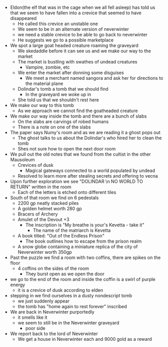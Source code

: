  - Eldon(the elf that was in the cage when we all fell asleep) has told us that we seem to have fallen into a crevice that seemed to have disappeared
	 - He called this crevice an unstable one
	 - We seem to be in an alternate version of neverwinter
	 - we need a stable crevice to be able to go back to neverwinter
	 - He suggests we go to a possible marketplace 
 - We spot a large goat headed creature roaming the graveyard
	 - We skedaddle before it can see us and we make our way to the market
	 - The market is bustling with swathes of undead creatures
		 - Vampire, zombie, etc
	 - We enter the market after donning some disguises
		 - We meet a merchant named sangora and ask her for directions to the material plane
	 - Dolindar's tomb a tomb that we should find
		 - In the graveyard we woke up in
	 - She told us that we shouldn't rest here
 - We make our way to this tomb 
	 - As we approach we cannot find the goatheaded creature
 - We make our way inside the tomb and there are a bunch of slabs
	 - On the slabs are carvings of robed humans
	 - There is a note on one of the slabs
 - The paper says Numy's room and as we are reading it a ghost pops out
	 - The ghost talks to us about the Dolindar's who hired her to clean the tomb
	 - Shes not sure how to open the next door room
 - We pull out the old notes that we found from the cultist in the other Mausoleum
	 - Crevices of dusk
		 - Magical gateways connected to a world populated by undead
	 - Resolved to learn more after stealing secrets and offering to vecna
 - Upon further exploration we see "DOLINDAR \\n NO WORLD TO RETURN" written in the room
	 - Each of the letters is etched onto different tiles
 - South of that room we find on 6 pedestals
	 - 2200 gp neatly stacked piles
	 - A golden helmet worth 280 gp
	 - Bracers of Archery
	 - Amulet of the Devout +3
		 - The inscription is "My breathe is your's Kevetta - take it"
			 - The name of the matriarch is Kevetta
	 - A book titled: "Out of the Endless Prison"
		 - The book outlines how to escape from the prison realm
	 - A snow globe containing a miniature replica of the city of Neverwinter worth 350gp
 - Past the puzzle we find a room with two coffins, there are spikes on the floor
	 - 4 coffins on the sides of the room
		 - They burst open as we open the door
 - we go to the end of the room and inside the coffin is a swirl of purple energy
	 - it is a crevice of dusk according to elden
- stepping in we find ourselves in a dusty nondescript tomb
	- we just suddenly appear
	- the tomb has "home again to rest forever" inscribed
- We are back in Neverwinter purportedly
	- it smells like it
	- we seem to still be in the Neverwinter graveyard
		- poor side
- We report back to the lord of Neverwinter
	- We get a house in Neverwinter each and 9000 gold as a reward